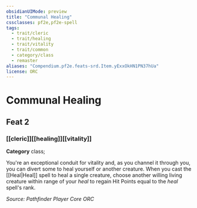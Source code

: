 ```yaml
---
obsidianUIMode: preview
title: "Communal Healing"
cssclasses: pf2e,pf2e-spell
tags:
  - trait/cleric
  - trait/healing
  - trait/vitality
  - trait/common
  - category/class
  - remaster
aliases: "Compendium.pf2e.feats-srd.Item.yExxOkHN1PN37hUa"
license: ORC
---
```

# Communal Healing
## Feat 2
### [[cleric]][[healing]][[vitality]]

**Category** class; 




You're an exceptional conduit for vitality and, as you channel it through you, you can divert some to heal yourself or another creature. When you cast the [[Heal|Heal]] spell to heal a single creature, choose another willing living creature within range of your _heal_ to regain Hit Points equal to the _heal_ spell's rank.

*Source: Pathfinder Player Core*
*ORC*